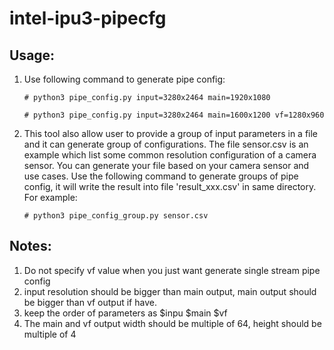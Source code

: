 # intel-ipu3-pipecfg
## Usage:
1. Use following command to generate pipe config:

    `# python3 pipe_config.py input=3280x2464 main=1920x1080`

    `# python3 pipe_config.py input=3280x2464 main=1600x1200 vf=1280x960`

2. This tool also allow user to provide a group of input parameters in a file and
   it can generate group of configurations. The file sensor.csv is an example
   which list some common resolution configuration of a camera sensor. You can
   generate your file based on your camera sensor and use cases. Use the
   following command to generate groups of pipe config, it will write the result
   into file 'result_xxx.csv' in same directory.
   For example:

   `# python3 pipe_config_group.py sensor.csv`

## Notes:
1. Do not specify vf value when you just want generate single stream
   pipe config
2. input resolution should be bigger than main output, main output should be
   bigger than vf output if have.
3. keep the order of parameters as $inpu $main $vf
4. The main and vf output width should be multiple of 64, height should be
   multiple of 4
